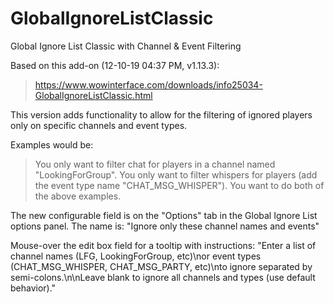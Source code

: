 # GlobalIgnoreListClassic
Global Ignore List Classic with Channel &amp; Event Filtering

Based on this add-on (12-10-19 04:37 PM, v1.13.3):
> https://www.wowinterface.com/downloads/info25034-GlobalIgnoreListClassic.html


This version adds functionality to allow for the filtering of ignored players only on specific channels and event types.

Examples would be:
> You only want to filter chat for players in a channel named "LookingForGroup".
> You only want to filter whispers for players (add the event type name "CHAT_MSG_WHISPER").
> You want to do both of the above examples.


The new configurable field is on the "Options" tab in the Global Ignore List options panel.  The name is:
"Ignore only these channel names and events"

Mouse-over the edit box field for a tooltip with instructions:
"Enter a list of channel names (LFG, LookingForGroup, etc)\nor event types (CHAT_MSG_WHISPER, CHAT_MSG_PARTY, etc)\nto ignore separated by semi-colons.\n\nLeave blank to ignore all channels and types (use default behavior)."

